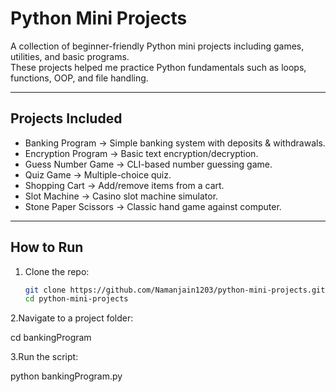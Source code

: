 #  Python Mini Projects

A collection of beginner-friendly Python mini projects including games, utilities, and basic programs.  
These projects helped me practice Python fundamentals such as loops, functions, OOP, and file handling.  

---

##  Projects Included
- Banking Program → Simple banking system with deposits & withdrawals.
- Encryption Program → Basic text encryption/decryption.
- Guess Number Game → CLI-based number guessing game.
- Quiz Game → Multiple-choice quiz.
- Shopping Cart → Add/remove items from a cart.
- Slot Machine → Casino slot machine simulator.
- Stone Paper Scissors → Classic hand game against computer.

---

## How to Run
1. Clone the repo:
   ```bash
   git clone https://github.com/Namanjain1203/python-mini-projects.git
   cd python-mini-projects
2.Navigate to a project folder:

cd bankingProgram


3.Run the script:

python bankingProgram.py
